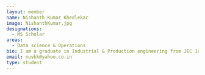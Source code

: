 ```yaml
---
layout: member
name: Nishanth Kumar Khedlekar
image: NishanthKumar.jpg
designations: 
  - MS Scholar
areas: 
  - Data science & Operations
bio: I am a graduate in Industrial & Production engineering from JEC Jabalpur.I am working with Prof.Nandan Sudarsanam in the field of Data Science.My main focus is towards Machine Learning, Data analytics & its applications in Operation
email: nuvkk@yahoo.co.in
type: student
---
```

